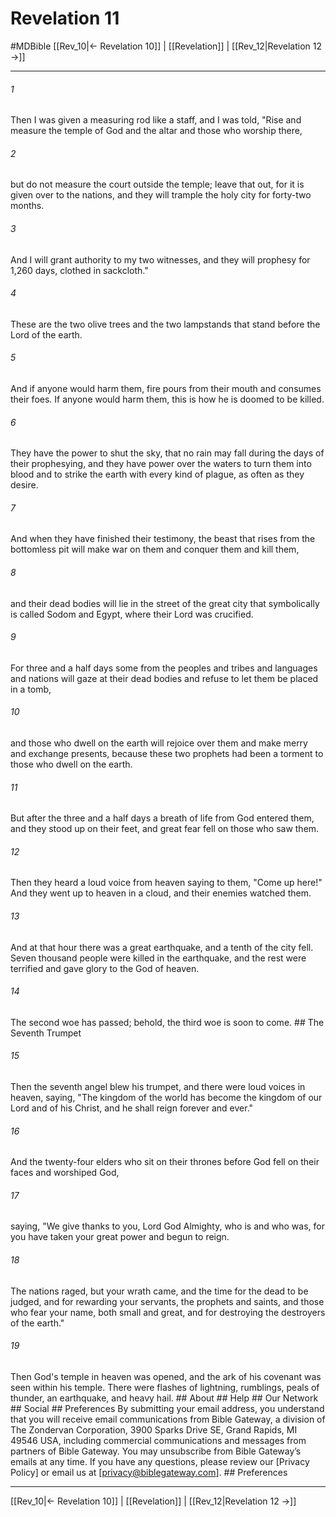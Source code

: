 # Revelation 11
#MDBible
[[Rev_10|← Revelation 10]] | [[Revelation]] | [[Rev_12|Revelation 12 →]]

***


###### 1 
Then I was given a measuring rod like a staff, and I was told, "Rise and measure the temple of God and the altar and those who worship there, 

###### 2 
but do not measure the court outside the temple; leave that out, for it is given over to the nations, and they will trample the holy city for forty-two months. 

###### 3 
And I will grant authority to my two witnesses, and they will prophesy for 1,260 days, clothed in sackcloth." 

###### 4 
These are the two olive trees and the two lampstands that stand before the Lord of the earth. 

###### 5 
And if anyone would harm them, fire pours from their mouth and consumes their foes. If anyone would harm them, this is how he is doomed to be killed. 

###### 6 
They have the power to shut the sky, that no rain may fall during the days of their prophesying, and they have power over the waters to turn them into blood and to strike the earth with every kind of plague, as often as they desire. 

###### 7 
And when they have finished their testimony, the beast that rises from the bottomless pit will make war on them and conquer them and kill them, 

###### 8 
and their dead bodies will lie in the street of the great city that symbolically is called Sodom and Egypt, where their Lord was crucified. 

###### 9 
For three and a half days some from the peoples and tribes and languages and nations will gaze at their dead bodies and refuse to let them be placed in a tomb, 

###### 10 
and those who dwell on the earth will rejoice over them and make merry and exchange presents, because these two prophets had been a torment to those who dwell on the earth. 

###### 11 
But after the three and a half days a breath of life from God entered them, and they stood up on their feet, and great fear fell on those who saw them. 

###### 12 
Then they heard a loud voice from heaven saying to them, "Come up here!" And they went up to heaven in a cloud, and their enemies watched them. 

###### 13 
And at that hour there was a great earthquake, and a tenth of the city fell. Seven thousand people were killed in the earthquake, and the rest were terrified and gave glory to the God of heaven. 

###### 14 
The second woe has passed; behold, the third woe is soon to come. ## The Seventh Trumpet 

###### 15 
Then the seventh angel blew his trumpet, and there were loud voices in heaven, saying, "The kingdom of the world has become the kingdom of our Lord and of his Christ, and he shall reign forever and ever." 

###### 16 
And the twenty-four elders who sit on their thrones before God fell on their faces and worshiped God, 

###### 17 
saying, "We give thanks to you, Lord God Almighty, who is and who was, for you have taken your great power and begun to reign. 

###### 18 
The nations raged, but your wrath came, and the time for the dead to be judged, and for rewarding your servants, the prophets and saints, and those who fear your name, both small and great, and for destroying the destroyers of the earth." 

###### 19 
Then God's temple in heaven was opened, and the ark of his covenant was seen within his temple. There were flashes of lightning, rumblings, peals of thunder, an earthquake, and heavy hail. ## About ## Help ## Our Network ## Social ## Preferences By submitting your email address, you understand that you will receive email communications from Bible Gateway, a division of The Zondervan Corporation, 3900 Sparks Drive SE, Grand Rapids, MI 49546 USA, including commercial communications and messages from partners of Bible Gateway. You may unsubscribe from Bible Gateway&rsquo;s emails at any time. If you have any questions, please review our [Privacy Policy] or email us at [privacy@biblegateway.com]. ## Preferences

***

[[Rev_10|← Revelation 10]] | [[Revelation]] | [[Rev_12|Revelation 12 →]]
